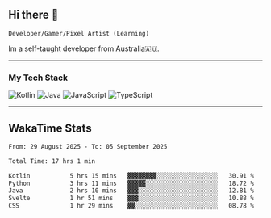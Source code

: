 ## Hi there 👋
`Developer/Gamer/Pixel Artist (Learning)`

Im a self-taught developer from Australia🇦🇺.

---

### My Tech Stack
<img src="https://img.shields.io/badge/kotlin-%230095d5.svg?logo=kotlin&logoColor=white&style=for-the-badge" alt="Kotlin" /> <img src="https://img.shields.io/badge/java-%23ed8b00.svg?logo=openjdk&logoColor=white&style=for-the-badge" alt="Java" /> <img src="https://img.shields.io/badge/javascript-%23323330.svg?logo=javascript&logoColor=%23F7DF1E&style=for-the-badge" alt="JavaScript" /> <img src="https://img.shields.io/badge/typescript-%23007acc.svg?logo=typescript&logoColor=white&style=for-the-badge" alt="TypeScript" />

---
## WakaTime Stats

<!--START_SECTION:waka-->

```txt
From: 29 August 2025 - To: 05 September 2025

Total Time: 17 hrs 1 min

Kotlin           5 hrs 15 mins   ▓▓▓▓▓▓▓▓░░░░░░░░░░░░░░░░░   30.91 %
Python           3 hrs 11 mins   ▓▓▓▓▓░░░░░░░░░░░░░░░░░░░░   18.72 %
Java             2 hrs 10 mins   ▓▓▓░░░░░░░░░░░░░░░░░░░░░░   12.81 %
Svelte           1 hr 51 mins    ▓▓▓░░░░░░░░░░░░░░░░░░░░░░   10.88 %
CSS              1 hr 29 mins    ▓▓░░░░░░░░░░░░░░░░░░░░░░░   08.78 %
```

<!--END_SECTION:waka-->